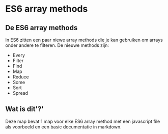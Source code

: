 # ES6 array methods

## De ES6 array methods

In ES6 zitten een paar niewe array methods die je kan gebruiken om arrays onder andere te filteren.
De nieuwe methods zijn:

- Every
- Filter
- Find
- Map
- Reduce
- Some
- Sort
- Spread

## Wat is dit'?'

Deze map bevat 1 map voor elke ES6 array method met een javascript file als voorbeeld en een basic documentatie in markdown.
